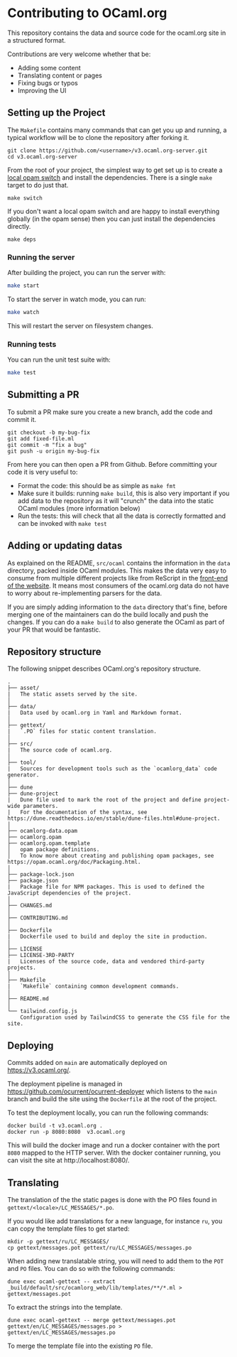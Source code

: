 # Contributing to OCaml.org

This repository contains the data and source code for the ocaml.org site in a structured format.

Contributions are very welcome whether that be:

 - Adding some content
 - Translating content or pages
 - Fixing bugs or typos
 - Improving the UI

## Setting up the Project

The `Makefile` contains many commands that can get you up and running, a typical workflow will be to clone the repository after forking it.

```
git clone https://github.com/<username>/v3.ocaml.org-server.git
cd v3.ocaml.org-server
```

From the root of your project, the simplest way to get set up is to create a [local opam switch](https://opam.ocaml.org/doc/Manual.html#Switches) and install the dependencies. There 
is a single `make` target to do just that.

```
make switch
```

If you don't want a local opam switch and are happy to install everything globally (in the opam sense) then you can just install the dependencies directly.

```
make deps
```

### Running the server

After building the project, you can run the server with:

```bash
make start
```

To start the server in watch mode, you can run:

```bash
make watch
```

This will restart the server on filesystem changes.

### Running tests

You can run the unit test suite with:

```bash
make test
```

## Submitting a PR

To submit a PR make sure you create a new branch, add the code and commit it. 

```
git checkout -b my-bug-fix
git add fixed-file.ml
git commit -m "fix a bug"
git push -u origin my-bug-fix
```

From here you can then open a PR from Github. Before committing your code it is very useful to:

 - Format the code: this should be as simple as `make fmt`
 - Make sure it builds: running `make build`, this is also very important if you add data to the repository as it will "crunch" the data into the static OCaml modules (more information below)
 - Run the tests: this will check that all the data is correctly formatted and can be invoked with `make test`

## Adding or updating datas

As explained on the README, `src/ocaml` contains the information in the `data` directory, packed inside OCaml modules. This makes the data very easy to consume from multiple different projects like from ReScript in the [front-end of the website](https://github.com/ocaml/v3.ocaml.org). It means most consumers of the ocaml.org data do not have to worry about re-implementing parsers for the data.

If you are simply adding information to the `data` directory that's fine, before merging one of the maintainers can do the build locally and push the changes. If you can do a `make build` to also generate the OCaml as part of your PR that would be fantastic.

## Repository structure

The following snippet describes OCaml.org's repository structure.

```text
.
├── asset/
|   The static assets served by the site.
│
├── data/
|   Data used by ocaml.org in Yaml and Markdown format.
│
├── gettext/
|   `.PO` files for static content translation.
│
├── src/
|   The source code of ocaml.org.
│
├── tool/
|   Sources for development tools such as the `ocamlorg_data` code generator.
│
├── dune
├── dune-project
|   Dune file used to mark the root of the project and define project-wide parameters.
|   For the documentation of the syntax, see https://dune.readthedocs.io/en/stable/dune-files.html#dune-project.
│
├── ocamlorg-data.opam
├── ocamlorg.opam
├── ocamlorg.opam.template
│   opam package definitions.
│   To know more about creating and publishing opam packages, see https://opam.ocaml.org/doc/Packaging.html.
│
├── package-lock.json
├── package.json
|   Package file for NPM packages. This is used to defined the JavaScript dependencies of the project.
│
├── CHANGES.md
│
├── CONTRIBUTING.md
│
├── Dockerfile
|   Dockerfile used to build and deploy the site in production.
│
├── LICENSE
├── LICENSE-3RD-PARTY
|   Licenses of the source code, data and vendored third-party projects.
│
├── Makefile
|   `Makefile` containing common development commands.
│
├── README.md
│
└── tailwind.config.js
    Configuration used by TailwindCSS to generate the CSS file for the site.
```

## Deploying

Commits added on `main` are automatically deployed on https://v3.ocaml.org/.

The deployment pipeline is managed in https://github.com/ocurrent/ocurrent-deployer which listens to the `main` branch and build the site using the `Dockerfile` at the root of the project.

To test the deployment locally, you can run the following commands:

```
docker build -t v3.ocaml.org .
docker run -p 8080:8080  v3.ocaml.org
```

This will build the docker image and run a docker container with the port `8080` mapped to the HTTP server.
With the docker container running, you can visit the site at http://localhost:8080/.

## Translating

The translation of the the static pages is done with the PO files found in `gettext/<locale>/LC_MESSAGES/*.po`.

If you would like add translations for a new language, for instance `ru`, you can copy the template files to get started:

```
mkdir -p gettext/ru/LC_MESSAGES/
cp gettext/messages.pot gettext/ru/LC_MESSAGES/messages.po
```

When adding new translatable string, you will need to add them to the `POT` and `PO` files. You can do so with the following commands:

```
dune exec ocaml-gettext -- extract _build/default/src/ocamlorg_web/lib/templates/**/*.ml > gettext/messages.pot
```

To extract the strings into the template.

```
dune exec ocaml-gettext -- merge gettext/messages.pot gettext/en/LC_MESSAGES/messages.po > gettext/en/LC_MESSAGES/messages.po
```

To merge the template file into the existing `PO` file.
